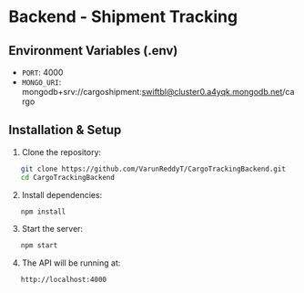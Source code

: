 # Backend - Shipment Tracking

## Environment Variables (.env)

- `PORT`: 4000
- `MONGO_URI`: mongodb+srv://cargoshipment:swiftbl@cluster0.a4yqk.mongodb.net/cargo

## Installation & Setup

1. Clone the repository:
   
```sh
   git clone https://github.com/VarunReddyT/CargoTrackingBackend.git
   cd CargoTrackingBackend
```
2. Install dependencies:
```sh
   npm install
```
3. Start the server:
```sh
   npm start
```
4. The API will be running at:
```sh
   http://localhost:4000
```



